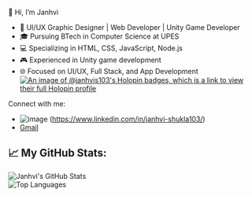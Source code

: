 👋 Hi, I’m Janhvi
- 🚀 UI/UX Graphic Designer | Web Developer | Unity Game Developer
- 🎓 Pursuing BTech in Computer Science at UPES
- 💻 Specializing in HTML, CSS, JavaScript, Node.js
- 🎮 Experienced in Unity game development
- 🌐 Focused on UI/UX, Full Stack, and App Development
[![An image of @janhvis103's Holopin badges, which is a link to view their full Holopin profile](https://holopin.me/janhvis103)](https://holopin.io/@janhvis103)

Connect with me:
- ![image](https://github.com/user-attachments/assets/ed46f85e-39c5-4a3e-9ba9-4e3c0e052caa)
(https://www.linkedin.com/in/janhvi-shukla103/)
- [Gmail](mailto:janhvis103@gmail.com)

## 📈 My GitHub Stats:
![Janhvi's GitHub Stats](https://github-readme-stats.vercel.app/api?username=your-github-username&show_icons=true&theme=radical)  
![Top Languages](https://github-readme-stats.vercel.app/api/top-langs/?username=your-github-username&layout=compact&theme=radical)

<!---
Janhvi-S103/Janhvi-S103 is a ✨ special ✨ repository because its `README.md` (this file) appears on your GitHub profile.
You can click the Preview link to take a look at your changes.
--->

